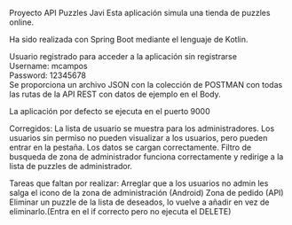Proyecto API Puzzles Javi
Esta aplicación simula una tienda de puzzles online.

Ha sido realizada con Spring Boot mediante el lenguaje de Kotlin.

Usuario registrado para acceder a la aplicación sin registrarse  
Username: mcampos  
Password: 12345678  
Se proporciona un archivo JSON con la colección de POSTMAN con todas las rutas de la API REST con datos de ejemplo en el Body.  

La aplicación por defecto se ejecuta en el puerto 9000  

Corregidos:
La lista de usuario se muestra para los administradores.
Los usuarios sin permiso no pueden visualizar a los usuarios, pero pueden entrar en la pestaña.
Los datos se cargan correctamente.
Filtro de busqueda de zona de administrador funciona correctamente y redirige a la lista de puzzles de administrador.



Tareas que faltan por realizar:
Arreglar que a los usuarios no admin les salga el icono de la zona de administración (Android)
Zona de pedido (API)
Eliminar un puzzle de la lista de deseados, lo vuelve a añadir en vez de eliminarlo.(Entra en el if correcto pero no ejecuta el DELETE)
